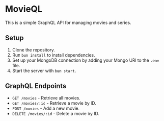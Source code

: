 # MovieQL

This is a simple GraphQL API for managing movies and series.

## Setup

1. Clone the repository.
2. Run `bun install` to install dependencies.
3. Set up your MongoDB connection by adding your Mongo URI to the `.env` file.
4. Start the server with `bun start`.

## GraphQL Endpoints

- `GET /movies` - Retrieve all movies.
- `GET /movies/:id` - Retrieve a movie by ID.
- `POST /movies` - Add a new movie.
- `DELETE /movies/:id` - Delete a movie by ID.
